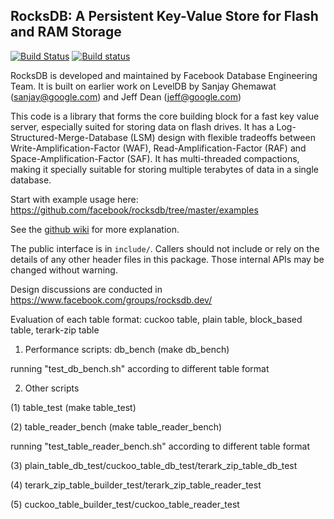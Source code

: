 ## RocksDB: A Persistent Key-Value Store for Flash and RAM Storage

[![Build Status](https://travis-ci.org/facebook/rocksdb.svg?branch=master)](https://travis-ci.org/facebook/rocksdb)
[![Build status](https://ci.appveyor.com/api/projects/status/fbgfu0so3afcno78/branch/master?svg=true)](https://ci.appveyor.com/project/Facebook/rocksdb/branch/master)


RocksDB is developed and maintained by Facebook Database Engineering Team.
It is built on earlier work on LevelDB by Sanjay Ghemawat (sanjay@google.com)
and Jeff Dean (jeff@google.com)

This code is a library that forms the core building block for a fast
key value server, especially suited for storing data on flash drives.
It has a Log-Structured-Merge-Database (LSM) design with flexible tradeoffs
between Write-Amplification-Factor (WAF), Read-Amplification-Factor (RAF)
and Space-Amplification-Factor (SAF). It has multi-threaded compactions,
making it specially suitable for storing multiple terabytes of data in a
single database.

Start with example usage here: https://github.com/facebook/rocksdb/tree/master/examples

See the [github wiki](https://github.com/facebook/rocksdb/wiki) for more explanation.

The public interface is in `include/`.  Callers should not include or
rely on the details of any other header files in this package.  Those
internal APIs may be changed without warning.

Design discussions are conducted in https://www.facebook.com/groups/rocksdb.dev/

Evaluation of each table format: cuckoo table, plain table, block_based table, terark-zip table

1. Performance scripts: db_bench (make db_bench)

running "test_db_bench.sh" according to different table format

2. Other scripts

(1) table_test (make table_test)

(2) table_reader_bench (make table_reader_bench)

running "test_table_reader_bench.sh" according to different table format

(3) plain_table_db_test/cuckoo_table_db_test/terark_zip_table_db_test

(4) terark_zip_table_builder_test/terark_zip_table_reader_test

(5) cuckoo_table_builder_test/cuckoo_table_reader_test 
 
